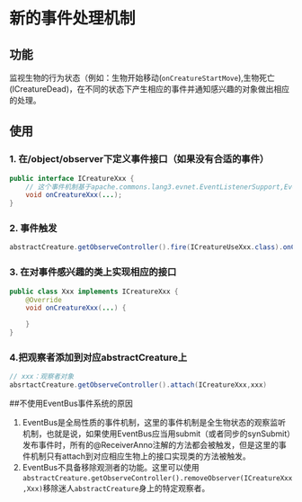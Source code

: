 # 新的事件处理机制

## 功能

监视生物的行为状态（例如：生物开始移动(`onCreatureStartMove`),生物死亡(ICreatureDead)，在不同的状态下产生相应的事件并通知感兴趣的对象做出相应的处理。

## 使用

### 1. 在/object/observer下定义事件接口（如果没有合适的事件）

```java
public interface ICreatureXxx {
    // 这个事件机制基于apache.commons.lang3.evnet.EventListenerSupport,EventListenerSupport基于接口的动态代理实现，因此一个接口可以有多个方法
    void onCreatureXxx(...);
}
```

### 2. 事件触发

```java
abstractCreature.getObserveController().fire(ICreatureUseXxx.class).onCreatureXxx(...);
```

### 3. 在对事件感兴趣的类上实现相应的接口

```java
public class Xxx implements ICreatureXxx {
    @Override
    void onCreatureXxx(...) {

    }
}

```

### 4.把观察者添加到对应abstractCreature上

```java
// xxx：观察者对象
absrtactCreature.getObserveController().attach(ICreatureXxx,xxx)

```

##不使用EventBus事件系统的原因

1. EventBus是全局性质的事件机制，这里的事件机制是全生物状态的观察监听机制，也就是说，如果使用EventBus应当用submit（或者同步的synSubmit）发布事件时，所有的@ReceiverAnno注解的方法都会被触发，但是这里的事件机制只有attach到对应相应生物上的接口实现类的方法被触发。
2. EventBus不具备移除观测者的功能。这里可以使用`abstractCreature.getObserveController().removeObserver(ICreatureXxx,Xxx)`移除迷人`abstractCreature`身上的特定观察者。
